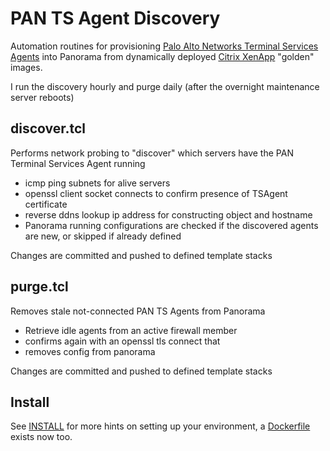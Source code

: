 # PAN TS Agent Discovery

Automation routines for provisioning [Palo Alto Networks Terminal Services Agents](https://docs.paloaltonetworks.com/compatibility-matrix/terminal-services-ts-agent.html) into Panorama from dynamically deployed [Citrix XenApp](https://www.citrix.com/) "golden" images.

I run the discovery hourly and purge daily (after the overnight maintenance server reboots)

##  discover.tcl

Performs network probing to "discover" which servers have the PAN Terminal Services Agent running
- icmp ping subnets for alive servers
- openssl client socket connects to confirm presence of TSAgent certificate
- reverse ddns lookup ip address for constructing object and hostname
- Panorama running configurations are checked if the discovered agents are new, or skipped if already defined

Changes are committed and pushed to defined template stacks


##  purge.tcl

Removes stale not-connected PAN TS Agents from Panorama
- Retrieve idle agents from an active firewall member
- confirms again with an openssl tls connect that
- removes config from panorama

Changes are committed and pushed to defined template stacks

##  Install

See [INSTALL](INSTALL.md) for more hints on setting up your environment, a [Dockerfile](Dockerfile) exists now too.
